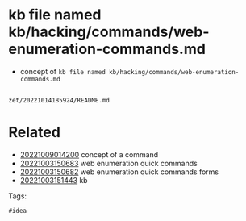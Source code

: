 # kb file named kb/hacking/commands/web-enumeration-commands.md

- concept of `kb file named kb/hacking/commands/web-enumeration-commands.md`

```
```

` zet/20221014185924/README.md `

# Related

- [20221009014200](/zet/20221009014200/README.md) concept of a command
- [20221003150683](/zet/20221003150683/README.md) web enumeration quick commands
- [20221003150682](/zet/20221003150682/README.md) web enumeration quick commands forms
- [20221003151443](/zet/20221003151443/README.md) kb

Tags:

    #idea
